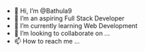 - 👋 Hi, I’m @Bathula9
- 👀 I’m an aspiring Full Stack Developer
- 🌱 I’m currently learning Web Development
- 💞️ I’m looking to collaborate on ...
- 📫 How to reach me ...

<!---
Bathula9/Bathula9 is a ✨ special ✨ repository because its `README.md` (this file) appears on your GitHub profile.
You can click the Preview link to take a look at your changes.
--->
